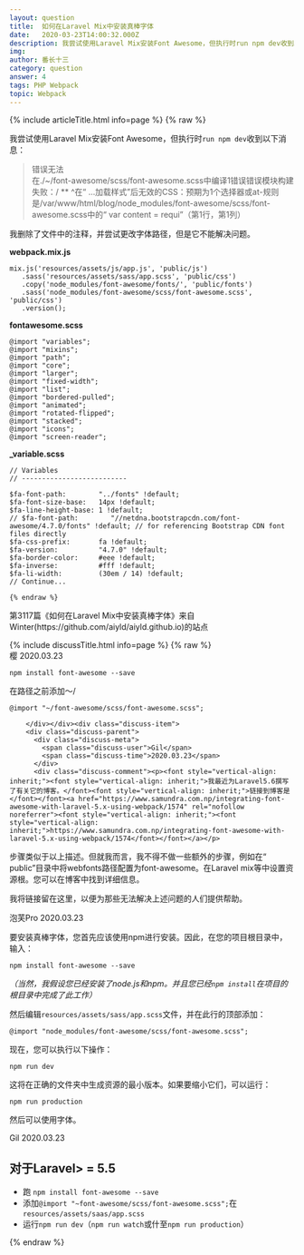 ```yaml
---
layout: question
title:  如何在Laravel Mix中安装真棒字体
date:   2020-03-23T14:00:32.000Z
description: 我尝试使用Laravel Mix安装Font Awesome，但执行时run npm dev收到以下消息：  错误无法  在./~/font-aw...
img: 
author: 番长十三
category: question
answer: 4
tags: PHP Webpack
topic: Webpack
---
```

<div class="article-root">
  <div class="article">
    {% include articleTitle.html info=page %}
    {% raw %}
    <div class="article-content"><p><font style="vertical-align: inherit;"><font style="vertical-align: inherit;">我尝试使用Laravel Mix安装Font Awesome，但执行时</font></font><code>run npm dev</code><font style="vertical-align: inherit;"><font style="vertical-align: inherit;">收到以下消息：</font></font></p>

<blockquote>
  <p><font style="vertical-align: inherit;"><font style="vertical-align: inherit;">错误无法</font></font><br><font style="vertical-align: inherit;"><font style="vertical-align: inherit;">
  在./~/font-awesome/scss/font-awesome.scss中</font><font style="vertical-align: inherit;">编译1错误</font><font style="vertical-align: inherit;">错误模块构建失败：/ ** ^在“ ...加载样式”后无效的CSS：预期为1个选择器或at-规则是/var/www/html/blog/node_modules/font-awesome/scss/font-awesome.scss中的“ var content = requi”（第1行，第1列）</font></font></p>
</blockquote>

<p><font style="vertical-align: inherit;"><font style="vertical-align: inherit;">我删除了文件中的注释，并尝试更改字体路径，但是它不能解决问题。</font></font></p>

<p><strong><font style="vertical-align: inherit;"><font style="vertical-align: inherit;">webpack.mix.js</font></font></strong></p>

<pre><code>mix.js('resources/assets/js/app.js', 'public/js')<font></font>
   .sass('resources/assets/sass/app.scss', 'public/css')<font></font>
   .copy('node_modules/font-awesome/fonts/', 'public/fonts')<font></font>
   .sass('node_modules/font-awesome/scss/font-awesome.scss', 'public/css')<font></font>
   .version();<font></font>
</code></pre>

<p><strong><font style="vertical-align: inherit;"><font style="vertical-align: inherit;">fontawesome.scss</font></font></strong></p>

<pre><code>@import "variables";<font></font>
@import "mixins";<font></font>
@import "path";<font></font>
@import "core";<font></font>
@import "larger";<font></font>
@import "fixed-width";<font></font>
@import "list";<font></font>
@import "bordered-pulled";<font></font>
@import "animated";<font></font>
@import "rotated-flipped";<font></font>
@import "stacked";<font></font>
@import "icons";<font></font>
@import "screen-reader";<font></font>
</code></pre>

<p><strong><font style="vertical-align: inherit;"><font style="vertical-align: inherit;">_variable.scss</font></font></strong></p>

<pre><code>// Variables<font></font>
// --------------------------<font></font>
<font></font>
$fa-font-path:        "../fonts" !default;<font></font>
$fa-font-size-base:   14px !default;<font></font>
$fa-line-height-base: 1 !default;<font></font>
// $fa-font-path:        "//netdna.bootstrapcdn.com/font-awesome/4.7.0/fonts" !default; // for referencing Bootstrap CDN font files directly<font></font>
$fa-css-prefix:       fa !default;<font></font>
$fa-version:          "4.7.0" !default;<font></font>
$fa-border-color:     #eee !default;<font></font>
$fa-inverse:          #fff !default;<font></font>
$fa-li-width:         (30em / 14) !default;<font></font>
// Continue...<font></font>
</code></pre></div>
    {% endraw %}
  </div>
  <p class="winter_mark">第3117篇《如何在Laravel Mix中安装真棒字体》来自Winter(https://github.com/aiyld/aiyld.github.io)的站点</p>
  <div class="discuss-wrapper">
    {% include discussTitle.html info=page %}
    {% raw %}
    <div class="discuss-list">
    <div class="discuss-item">
        <div class="discuss-parent">
          <div class="discuss-meta">
            <span class="discuss-user">樱</span>
            <span class="discuss-time">2020.03.23</span>
          </div>
          <div class="discuss-comment"><pre><code>npm install font-awesome --save
</code></pre>

<p><font style="vertical-align: inherit;"><font style="vertical-align: inherit;">在路径之前添加〜/ </font></font></p>

<pre><code>@import "~/font-awesome/scss/font-awesome.scss";
</code></pre></div>
        </div></div><div class="discuss-item">
        <div class="discuss-parent">
          <div class="discuss-meta">
            <span class="discuss-user">Gil</span>
            <span class="discuss-time">2020.03.23</span>
          </div>
          <div class="discuss-comment"><p><font style="vertical-align: inherit;"><font style="vertical-align: inherit;">我最近为Laravel5.6撰写了有关它的博客。</font><font style="vertical-align: inherit;">链接到博客是</font></font><a href="https://www.samundra.com.np/integrating-font-awesome-with-laravel-5.x-using-webpack/1574" rel="nofollow noreferrer"><font style="vertical-align: inherit;"><font style="vertical-align: inherit;">https://www.samundra.com.np/integrating-font-awesome-with-laravel-5.x-using-webpack/1574</font></font></a></p>

<p><font style="vertical-align: inherit;"><font style="vertical-align: inherit;">步骤类似于以上描述。</font><font style="vertical-align: inherit;">但就我而言，我不得不做一些额外的步骤，例如在“ public”目录中将webfonts路径配置为font-awesome。</font><font style="vertical-align: inherit;">在Laravel mix等中设置资源根。您可以在博客中找到详细信息。</font></font></p>

<p><font style="vertical-align: inherit;"><font style="vertical-align: inherit;">我将链接留在这里，以便为那些无法解决上述问题的人们提供帮助。</font></font></p></div>
        </div></div><div class="discuss-item">
        <div class="discuss-parent">
          <div class="discuss-meta">
            <span class="discuss-user">泡芙Pro</span>
            <span class="discuss-time">2020.03.23</span>
          </div>
          <div class="discuss-comment"><p><font style="vertical-align: inherit;"><font style="vertical-align: inherit;">要安装真棒字体，您首先应该使用npm进行安装。</font><font style="vertical-align: inherit;">因此，在您的项目根目录中，输入：</font></font></p>

<pre><code>npm install font-awesome --save
</code></pre>

<p><em><font style="vertical-align: inherit;"><font style="vertical-align: inherit;">（当然，我假设您已经安装了node.js和npm。并且您已经</font></font><code>npm install</code><font style="vertical-align: inherit;"><font style="vertical-align: inherit;">在项目的根目录中</font><font style="vertical-align: inherit;">完成</font><font style="vertical-align: inherit;">了此工作）</font></font></em></p>

<p><font style="vertical-align: inherit;"><font style="vertical-align: inherit;">然后编辑</font></font><code>resources/assets/sass/app.scss</code><font style="vertical-align: inherit;"><font style="vertical-align: inherit;">文件，并在此行的顶部添加：</font></font></p>

<pre><code>@import "node_modules/font-awesome/scss/font-awesome.scss";
</code></pre>

<p><font style="vertical-align: inherit;"><font style="vertical-align: inherit;">现在，您可以执行以下操作：</font></font></p>

<pre><code>npm run dev
</code></pre>

<p><font style="vertical-align: inherit;"><font style="vertical-align: inherit;">这将在正确的文件夹中生成资源的最小版本。</font><font style="vertical-align: inherit;">如果要缩小它们，可以运行：</font></font></p>

<pre><code>npm run production
</code></pre>

<p><font style="vertical-align: inherit;"><font style="vertical-align: inherit;">然后可以使用字体。</font></font></p></div>
        </div></div><div class="discuss-item">
        <div class="discuss-parent">
          <div class="discuss-meta">
            <span class="discuss-user">Gil</span>
            <span class="discuss-time">2020.03.23</span>
          </div>
          <div class="discuss-comment"><h2><font style="vertical-align: inherit;"><font style="vertical-align: inherit;">对于Laravel&gt; = 5.5</font></font></h2>

<ul>
<li><font style="vertical-align: inherit;"><font style="vertical-align: inherit;">跑 </font></font><code>npm install font-awesome --save</code></li>
<li><font style="vertical-align: inherit;"><font style="vertical-align: inherit;">添加</font></font><code>@import "~font-awesome/scss/font-awesome.scss";</code><font style="vertical-align: inherit;"><font style="vertical-align: inherit;">在</font></font><code>resources/assets/saas/app.scss</code></li>
<li><font style="vertical-align: inherit;"><font style="vertical-align: inherit;">运行</font></font><code>npm run dev</code><font style="vertical-align: inherit;"><font style="vertical-align: inherit;">（</font></font><code>npm run watch</code><font style="vertical-align: inherit;"><font style="vertical-align: inherit;">或什至</font></font><code>npm run production</code><font style="vertical-align: inherit;"><font style="vertical-align: inherit;">）</font></font></li>
</ul></div>
        </div></div>
    </div>
    {% endraw %}
  </div>
<div>
